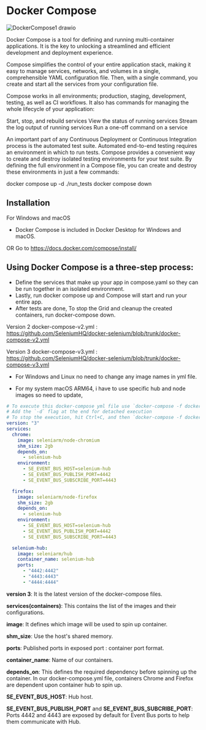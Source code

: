 # Docker Compose

![DockerCompose1 drawio](https://github.com/dhvanikam/Docker/assets/73573915/8e381100-e95d-4771-b2fe-c4caab8598ea)

Docker Compose is a tool for defining and running multi-container applications. It is the key to unlocking a streamlined and efficient development and deployment experience.

Compose simplifies the control of your entire application stack, making it easy to manage services, networks, and volumes in a single, comprehensible YAML configuration file. Then, with a single command, you create and start all the services from your configuration file.

Compose works in all environments; production, staging, development, testing, as well as CI workflows. It also has commands for managing the whole lifecycle of your application:

Start, stop, and rebuild services
View the status of running services
Stream the log output of running services
Run a one-off command on a service

An important part of any Continuous Deployment or Continuous Integration process is the automated test suite. Automated end-to-end testing requires an environment in which to run tests. Compose provides a convenient way to create and destroy isolated testing environments for your test suite. By defining the full environment in a Compose file, you can create and destroy these environments in just a few commands:


 docker compose up -d
 ./run_tests
 docker compose down

## Installation
For Windows and macOS
* Docker Compose is included in Docker Desktop for Windows and macOS.

OR Go to https://docs.docker.com/compose/install/

## Using Docker Compose is a three-step process:

* Define the services that make up your app in compose.yaml so they can be run together in an isolated environment.
* Lastly, run docker compose up and Compose will start and run your entire app.
* After tests are done, To stop the Grid and cleanup the created containers, run docker-compose down.

Version 2
docker-compose-v2.yml : https://github.com/SeleniumHQ/docker-selenium/blob/trunk/docker-compose-v2.yml

Version 3
docker-compose-v3.yml : https://github.com/SeleniumHQ/docker-selenium/blob/trunk/docker-compose-v3.yml
* For Windows and Linux no need to change any image names in yml file.

* For my system macOS ARM64, i have to use specific hub and node images so need to update,
```yml
# To execute this docker-compose yml file use `docker-compose -f docker-compose-v3.yml up
# Add the `-d` flag at the end for detached execution
# To stop the execution, hit Ctrl+C, and then `docker-compose -f docker-compose-v3.yml down
version: "3"
services:
  chrome:
    image: seleniarm/node-chromium
    shm_size: 2gb
    depends_on:
      - selenium-hub
    environment:
      - SE_EVENT_BUS_HOST=selenium-hub
      - SE_EVENT_BUS_PUBLISH_PORT=4442
      - SE_EVENT_BUS_SUBSCRIBE_PORT=4443

  firefox:
    image: seleniarm/node-firefox
    shm_size: 2gb
    depends_on:
      - selenium-hub
    environment:
      - SE_EVENT_BUS_HOST=selenium-hub
      - SE_EVENT_BUS_PUBLISH_PORT=4442
      - SE_EVENT_BUS_SUBSCRIBE_PORT=4443

  selenium-hub:
    image: seleniarm/hub
    container_name: selenium-hub
    ports:
      - "4442:4442"
      - "4443:4443"
      - "4444:4444"
```

**version 3**: It is the latest version of the docker-compose files.

**services(containers)**: This contains the list of the images and their configurations.

**image**: It defines which image will be used to spin up container.

**shm_size**: Use the host's shared memory.

**ports**: Published ports in exposed port : container port format.

**container_name**: Name of our containers.

**depends_on**: This defines the required dependency before spinning up the container. In our docker-compose.yml file, containers Chrome and Firefox are dependent upon container hub to spin up.

**SE_EVENT_BUS_HOST**: Hub host.

**SE_EVENT_BUS_PUBLISH_PORT** and **SE_EVENT_BUS_SUBCRIBE_PORT**:  Ports 4442 and 4443 are exposed by default for Event Bus ports to help them communicate with Hub.
